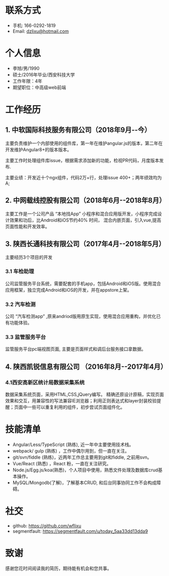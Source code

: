 # 联系方式
- 手机: 166-0292-1819
- Email: dzlixu@hotmail.com

# 个人信息 
- 李旭/男/1990
- 硕士/2016年毕业/西安科技大学
- 工作年限：4年
- 期望职位：中高级web前端

# 工作经历

## 1. 中软国际科技服务有限公司（2018年9月--今）

主要负责维护一个内部使用的组件库，第一年在维护angular.js的版本，第二年在开发维护Angular8+的版本版本。

主要工作时处理组件库issue，根据需求添加新的功能，检视PR代码，月度版本发布. 

主要业绩：开发近十个ngx组件，代码2万+行，处理issue 400+；两年绩效均为A;

## 2. 中网载线控股有限公司（2018年6月--2018年8月）


主要工作是一个公司产品 “本地找App” 小程序和混合应用版开发，小程序完成设计效果和功后，比Android和iOS节约40% 时间， 混合内嵌页面，引入vue,提高页面性能和开发效率。


## 3. 陕西长通科技有限公司（2017年4月--2018年5月）

主要经历3个项目的开发

### 3.1 车检助理 

公司监管服务平台系统，需要配套的手机app，包括Android和iOS版。使用混合应用框架，独立完成Android和iOS的开发，并在appstore上架。

### 3.2 汽车检测 

公司 “汽车检测app” ,原来andriod版用原生实现，使用混合应用重构，并优化已有功能体验。

### 3.3 监管服务平台
监管服务平台pc端视图页面, 主要是页面样式和调后台服务接口拿数据。


## 4. 陕西凯锐信息有限公司 （2016年8月--2017年4月）

### 4.1西安高新区统计局数据采集系统
数据采集系统页面，采用HTML,CSS,jQuery编写。
精确还原设计原稿，实现页面效果和交互，用兼容性的写法兼容IE浏览器；利用正则表达式和layer封装校验提醒；页面中一些可以重复利用的组件，初步尝试页面组件化。


# 技能清单

- Angular/Less/TypeScript (熟练), 近一年中主要使用技术栈。
- webpack/ gulp (熟练) ，工作中偶尔用到，但一直在关注。
- git/svn/fiddle (熟练)，近两年工作总主要用到git和fiddle, 之前用svn。
- Vue/React (熟悉) ，React 粉，一直在关注研究。
- Node.js/Egg.js/koa(熟悉)，个人项目中使用，熟悉文件处理及数据库crud基本操作。
- MySQL/Mongodb(了解)，了解基本CRUD, 和后台同事协同工作不会构成障碍。

# 社交

- github: https://github.com/wflixu
- segmentfault: https://segmentfault.com/u/today_5aa33dd13dda9

# 致谢

感谢您花时间阅读我的简历，期待能有机会和您共事。





